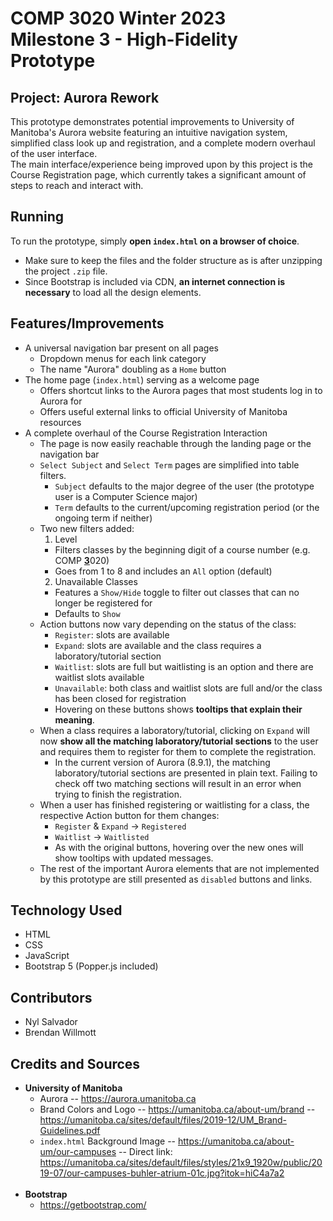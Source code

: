 # COMP 3020 Winter 2023<br>Milestone 3 - High-Fidelity Prototype

## Project: Aurora Rework
This prototype demonstrates potential improvements to University of Manitoba's Aurora website featuring an intuitive navigation system, simplified class look up and registration, and a complete modern overhaul of the user interface.<br>
The main interface/experience being improved upon by this project is the Course Registration page, which currently takes a significant amount of steps to reach and interact with.

## Running

To run the prototype, simply **open `index.html` on a browser of choice**.
- Make sure to keep the files and the folder structure as is after unzipping the project `.zip` file.
- Since Bootstrap is included via CDN, **an internet connection is necessary** to load all the design elements.


## Features/Improvements
- A universal navigation bar present on all pages
  - Dropdown menus for each link category
  - The name "Aurora" doubling as a `Home` button
- The home page (`index.html`) serving as a welcome page
  - Offers shortcut links to the Aurora pages that most students log in to Aurora for
  - Offers useful external links to official University of Manitoba resources
- A complete overhaul of the Course Registration Interaction
  - The page is now easily reachable through the landing page or the navigation bar
  - `Select Subject` and `Select Term` pages are simplified into table filters.
    - `Subject` defaults to the major degree of the user (the prototype user is a Computer Science major)
    - `Term` defaults to the current/upcoming registration period (or the ongoing term if neither)
  - Two new filters added:
    1. Level
      - Filters classes by the beginning digit of a course number (e.g. COMP <u>**3**</u>020)
      - Goes from 1 to 8 and includes an `All` option (default)
    2. Unavailable Classes
      - Features a `Show/Hide` toggle to filter out classes that can no longer be registered for
      - Defaults to `Show`
  - Action buttons now vary depending on the status of the class:
    - `Register`: slots are available
    - `Expand`: slots are available and the class requires a laboratory/tutorial section
    - `Waitlist`: slots are full but waitlisting is an option and there are waitlist slots available
    - `Unavailable`: both class and waitlist slots are full and/or the class has been closed for registration
    - Hovering on these buttons shows **tooltips that explain their meaning**.
  - When a class requires a laboratory/tutorial, clicking on `Expand` will now **show all the matching laboratory/tutorial sections** to the user and requires them to register for them to complete the registration.
    - In the current version of Aurora (8.9.1), the matching laboratory/tutorial sections are presented in plain text. Failing to check off two matching sections will result in an error when trying to finish the registration.
  - When a user has finished registering or waitlisting for a class, the respective Action button for them changes:
    - `Register` & `Expand` -> `Registered`
    - `Waitlist` -> `Waitlisted`
    - As with the original buttons, hovering over the new ones will show tooltips with updated messages.
  - The rest of the important Aurora elements that are not implemented by this prototype are still presented as `disabled` buttons and links.

## Technology Used
- HTML
- CSS
- JavaScript
- Bootstrap 5 (Popper.js included)

## Contributors
- Nyl Salvador
- Brendan Willmott

## Credits and Sources
- **University of Manitoba**
  - Aurora
  -- https://aurora.umanitoba.ca
  - Brand Colors and Logo
  -- https://umanitoba.ca/about-um/brand
  -- https://umanitoba.ca/sites/default/files/2019-12/UM_Brand-Guidelines.pdf
  - `index.html` Background Image
  -- https://umanitoba.ca/about-um/our-campuses
  -- Direct link: https://umanitoba.ca/sites/default/files/styles/21x9_1920w/public/2019-07/our-campuses-buhler-atrium-01c.jpg?itok=hiC4a7a2
  <br>
- **Bootstrap**
  - https://getbootstrap.com/
